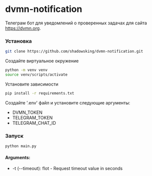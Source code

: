 # dvmn-notification

Телеграм бот для уведомлений о проверенных задачах для сайта https://dvmn.org.

### Установка

```bash
git clone https://github.com/shadowsking/dvmn-notification.git
```

Создайте виртуальное окружение

```bash
python -m venv venv
source venv/scripts/activate
```

Установите зависимости
```bash
pip install -r requirements.txt
```

Создайте '.env' файл и установите следующие аргументы:
- DVMN_TOKEN
- TELEGRAM_TOKEN
- TELEGRAM_CHAT_ID


### Запуск
```bash
python main.py
```
#### Arguments:
- -t (--timeout): flot - Request timeout value in seconds
